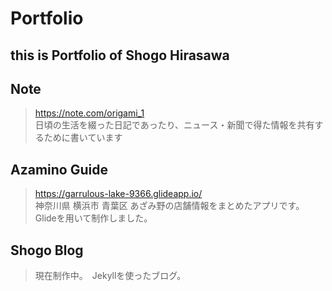 # Portfolio

this is Portfolio of Shogo Hirasawa
---

## Note
> https://note.com/origami_1   
 日頃の生活を綴った日記であったり、ニュース・新聞で得た情報を共有するために書いています
 
 ## Azamino Guide
 > https://garrulous-lake-9366.glideapp.io/   
 神奈川県 横浜市 青葉区 あざみ野の店舗情報をまとめたアプリです。Glideを用いて制作しました。
 
 
## Shogo Blog
> 現在制作中。　Jekyllを使ったブログ。

